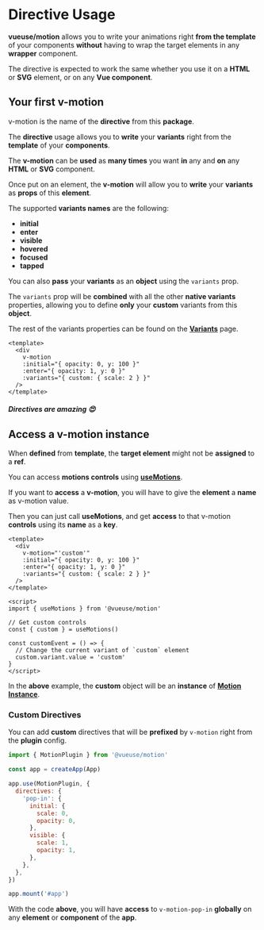 # Directive Usage

**vueuse/motion** allows you to write your animations right **from the template** of your components **without** having to wrap the target elements in any **wrapper** component.

The directive is expected to work the same whether you use it on a **HTML** or **SVG** element, or on any **Vue component**.

## Your first v-motion

v-motion is the name of the **directive** from this **package**.

The **directive** usage allows you to **write** your **variants** right from the **template** of your **components**.

The **v-motion** can be **used** as **many times** you want **in** any and **on** any **HTML** or **SVG** component.

Once put on an element, the **v-motion** will allow you to **write** your **variants** as **props** of this **element**.

The supported **variants names** are the following:

- **initial**
- **enter**
- **visible**
- **hovered**
- **focused**
- **tapped**

You can also **pass** your **variants** as an **object** using the `variants` prop.

The `variants` prop will be **combined** with all the other **native variants** properties, allowing you to define **only** your **custom** variants from this **object**.

The rest of the variants properties can be found on the [**Variants**](/variants) page.

```vue
<template>
  <div
    v-motion
    :initial="{ opacity: 0, y: 100 }"
    :enter="{ opacity: 1, y: 0 }"
    :variants="{ custom: { scale: 2 } }"
  />
</template>
```

##### _Directives are amazing_ 😍

## Access a v-motion instance

When **defined** from **template**, the **target element** might not be **assigned** to a **ref**.

You can access **motions controls** using [**useMotions**](/api/use-motions).

If you want to **access** a **v-motion**, you will have to give the **element** a **name** as v-motion value.

Then you can just call **useMotions**, and get **access** to that v-motion **controls** using its **name** as a **key**.

```vue
<template>
  <div
    v-motion="'custom'"
    :initial="{ opacity: 0, y: 100 }"
    :enter="{ opacity: 1, y: 0 }"
    :variants="{ custom: { scale: 2 } }"
  />
</template>

<script>
import { useMotions } from '@vueuse/motion'

// Get custom controls
const { custom } = useMotions()

const customEvent = () => {
  // Change the current variant of `custom` element
  custom.variant.value = 'custom'
}
</script>
```

In the **above** example, the **custom** object will be an **instance** of [**Motion Instance**](/motion-instance).

### Custom Directives

You can add **custom** directives that will be **prefixed** by `v-motion` right from the **plugin** config.

```javascript
import { MotionPlugin } from '@vueuse/motion'

const app = createApp(App)

app.use(MotionPlugin, {
  directives: {
    'pop-in': {
      initial: {
        scale: 0,
        opacity: 0,
      },
      visible: {
        scale: 1,
        opacity: 1,
      },
    },
  },
})

app.mount('#app')
```

With the code **above**, you will have **access** to `v-motion-pop-in` **globally** on any **element** or **component** of the **app**.
